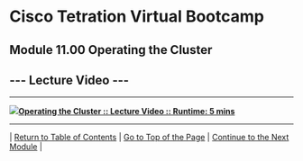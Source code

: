 # Cisco Tetration Virtual Bootcamp
  
## Module 11.00  Operating the Cluster


## --- Lecture Video ---  
---
<a href="https://deftcon-tetration-virtual-bootcamp.s3.us-east-2.amazonaws.com/lectures/Module_11.00__Lecture__Operating_the_Cluster.mp4" style="font-weight:bold"><img src="https://tetration.guru/bootcamp-w-vids/diagrams/images/video_icon_small.png">Operating the Cluster :: Lecture Video :: Runtime: 5 mins</a>  
  
---  


| [Return to Table of Contents](https://tetration.guru/bootcamp-w-vids/) | [Go to Top of the Page](README.md) | [Continue to the Next Module](../module_12/) |